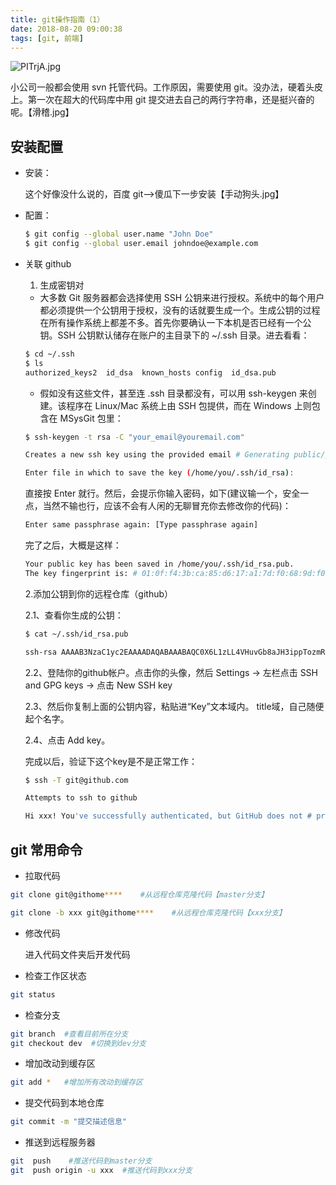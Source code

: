 ```yaml
---
title: git操作指南（1）
date: 2018-08-20 09:00:38
tags: [git, 前端]
---
```


![PITrjA.jpg](https://s1.ax1x.com/2018/08/21/PITrjA.jpg)

小公司一般都会使用 svn 托管代码。工作原因，需要使用 git。没办法，硬着头皮上。第一次在超大的代码库中用 git 提交进去自己的两行字符串，还是挺兴奋的呢。【滑稽.jpg】

## 安装配置

- 安装：

  这个好像没什么说的，百度 git-->傻瓜下一步安装【手动狗头.jpg】

- 配置：

  ```bash
  $ git config --global user.name "John Doe"
  $ git config --global user.email johndoe@example.com
  ```

- 关联 github

  1. 生成密钥对

  - 大多数 Git 服务器都会选择使用 SSH 公钥来进行授权。系统中的每个用户都必须提供一个公钥用于授权，没有的话就要生成一个。生成公钥的过程在所有操作系统上都差不多。首先你要确认一下本机是否已经有一个公钥。SSH 公钥默认储存在账户的主目录下的 ~/.ssh 目录。进去看看：

  ```bash
  $ cd ~/.ssh
  $ ls
  authorized_keys2  id_dsa  known_hosts config  id_dsa.pub
  ```

  - 假如没有这些文件，甚至连 .ssh 目录都没有，可以用 ssh-keygen 来创建。该程序在 Linux/Mac 系统上由 SSH 包提供，而在 Windows 上则包含在 MSysGit 包里：

  ```bash
  $ ssh-keygen -t rsa -C "your_email@youremail.com"

  Creates a new ssh key using the provided email # Generating public/private rsa key pair.

  Enter file in which to save the key (/home/you/.ssh/id_rsa):
  ```

  直接按 Enter 就行。然后，会提示你输入密码，如下(建议输一个，安全一点，当然不输也行，应该不会有人闲的无聊冒充你去修改你的代码)：

  ```bash
  Enter same passphrase again: [Type passphrase again]
  ```

  完了之后，大概是这样：

  ```bash
  Your public key has been saved in /home/you/.ssh/id_rsa.pub.
  The key fingerprint is: # 01:0f:f4:3b:ca:85:d6:17:a1:7d:f0:68:9d:f0:a2:db your_email@youremail.com
  ```


    2.添加公钥到你的远程仓库（github）

    2.1、查看你生成的公钥：

    ```bash
    $ cat ~/.ssh/id_rsa.pub

    ssh-rsa AAAAB3NzaC1yc2EAAAADAQABAAABAQC0X6L1zLL4VHuvGb8aJH3ippTozmReSUzgntvk434aJ/v7kOdJ/MTyBlWXFCR+HAo3FXRitBqxiX1nKhXpHAZsMciLq8vR3c8E7CjZN733f5AL8uEYJA+YZevY5UCvEg+umT7PHghKYaJwaCxV7sjYP7Z6V79OMCEAGDNXC26IBMdMgOluQjp6o6j2KAdtRBdCDS/QIU5THQDxJ9lBXjk1fiq9tITo/aXBvjZeD+gH/Apkh/0GbO8VQLiYYmNfqqAHHeXdltORn8N7C9lOa/UW3KM7QdXo6J0GFlBVQeTE/IGqhMS5PMln3 admin@admin-PC
    ```
    2.2、登陆你的github帐户。点击你的头像，然后 Settings -> 左栏点击 SSH and GPG keys -> 点击 New SSH key

    2.3、然后你复制上面的公钥内容，粘贴进“Key”文本域内。 title域，自己随便起个名字。

    2.4、点击 Add key。

    完成以后，验证下这个key是不是正常工作：

    ```bash
    $ ssh -T git@github.com

    Attempts to ssh to github

    Hi xxx! You've successfully authenticated, but GitHub does not # provide shell access.
    ```

## git 常用命令

- 拉取代码

```bash
git clone git@githome****    #从远程仓库克隆代码【master分支】

git clone -b xxx git@githome****    #从远程仓库克隆代码【xxx分支】
```

- 修改代码

  进入代码文件夹后开发代码

- 检查工作区状态

```bash
git status
```

- 检查分支

```bash
git branch  #查看目前所在分支
git checkout dev  #切换到dev分支
```

- 增加改动到缓存区

```bash
git add *   #增加所有改动到缓存区
```

- 提交代码到本地仓库

```bash
git commit -m "提交描述信息"
```

- 推送到远程服务器

```bash
git  push    #推送代码到master分支
git  push origin -u xxx  #推送代码到xxx分支
```
